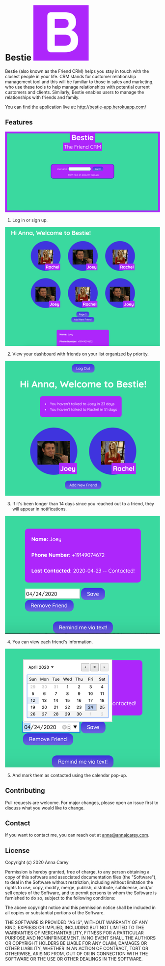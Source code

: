 # Bestie ![logo](images/icons/apple-touch-icon.png "logo")

Bestie (also known as the Friend CRM) helps you stay in touch with the closest people in your life. CRM stands for customer relationship management tool and this will be familiar to those in sales and marketing, who use these tools to help manage relationships with potential current customers and clients. Similarly, Bestie enables users to manage the relationships with friends and family.

You can find the application live at: http://bestie-app.herokuapp.com/

## Features

![Homepage Screenshot](images/screenshots/Homepage.png "Homepage")

1. Log in or sign up.

![Dashboard](images/screenshots/Dashboard.png "Dashboard") 

2. View your dashboard with friends on your list organized by priority.

![Notifications](images/screenshots/Notifications.png "Notifications")

3. If it's been longer than 14 days since you reached out to a friend, they will appear in notifications.

![Friend View](images/screenshots/Friend.png "Friend View")

4. You can view each friend's information.

![Contact Feature](images/screenshots/Contact.png "Contact Feature")

5. And mark them as contacted using the calendar pop-up.


## Contributing
Pull requests are welcome. For major changes, please open an issue first to discuss what you would like to change.

## Contact
If you want to contact me, you can reach out at anna@annajcarey.com.

## License

Copyright (c) 2020 Anna Carey

Permission is hereby granted, free of charge, to any person obtaining a copy
of this software and associated documentation files (the "Software"), to deal
in the Software without restriction, including without limitation the rights
to use, copy, modify, merge, publish, distribute, sublicense, and/or sell
copies of the Software, and to permit persons to whom the Software is
furnished to do so, subject to the following conditions:

The above copyright notice and this permission notice shall be included in all
copies or substantial portions of the Software.

THE SOFTWARE IS PROVIDED "AS IS", WITHOUT WARRANTY OF ANY KIND, EXPRESS OR
IMPLIED, INCLUDING BUT NOT LIMITED TO THE WARRANTIES OF MERCHANTABILITY,
FITNESS FOR A PARTICULAR PURPOSE AND NONINFRINGEMENT. IN NO EVENT SHALL THE
AUTHORS OR COPYRIGHT HOLDERS BE LIABLE FOR ANY CLAIM, DAMAGES OR OTHER
LIABILITY, WHETHER IN AN ACTION OF CONTRACT, TORT OR OTHERWISE, ARISING FROM,
OUT OF OR IN CONNECTION WITH THE SOFTWARE OR THE USE OR OTHER DEALINGS IN THE
SOFTWARE.
